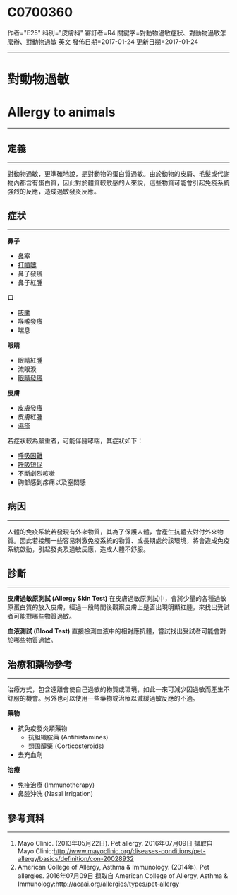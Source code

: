 # C0700360
作者="E25"
科別="皮膚科"
審訂者=R4
關鍵字=對動物過敏症狀、對動物過敏怎麼辦、對動物過敏 英文
發佈日期=2017-01-24
更新日期=2017-01-24

----------
# 對動物過敏
# Allergy to animals
----------
## 定義
----------

對動物過敏，更準確地說，是對動物的蛋白質過敏。由於動物的皮屑、毛髮或代謝物內都含有蛋白質，因此對於體質較敏感的人來說，這些物質可能會引起免疫系統強烈的反應，造成過敏發炎反應。

## 症狀
----------

**鼻子**

- [鼻塞](C0027424)
- [打噴嚏](C0037383)
- 鼻子發癢
- 鼻子紅腫

**口**

- [咳嗽](C0010200)
- 喉嚨發癢
- 喘息

**眼睛**

- 眼睛紅腫
- 流眼淚
- [眼睛發癢](C0423578)

**皮膚**

- [皮膚發癢](C0033774-01)
- 皮膚紅腫
- [濕疹](C0013595)

若症狀較為嚴重者，可能伴隨哮喘，其症狀如下：

- [呼吸困難](C0013404)
- [呼吸短促](C0013404X)
- 不斷劇烈咳嗽
- 胸部感到疼痛以及窒悶感
## 病因
----------

人體的免疫系統若發現有外來物質，其為了保護人體，會產生抗體去對付外來物質。因此若接觸一些容易刺激免疫系統的物質、或長期處於該環境，將會造成免疫系統啟動，引起發炎及過敏反應，造成人體不舒服。

## 診斷
----------

**皮膚過敏原測試 (Allergy Skin Test)**
在皮膚過敏原測試中，會將少量的各種過敏原蛋白質的放入皮膚，經過一段時間後觀察皮膚上是否出現明顯紅腫，來找出受試者可能對哪些物質過敏。

**血液測試 (Blood Test)**
直接檢測血液中的相對應抗體，嘗試找出受試者可能會對於哪些物質過敏。

## 治療和藥物參考
----------

治療方式，包含遠離會使自己過敏的物質或環境，如此一來可減少因過敏而產生不舒服的機會。另外也可以使用一些藥物或治療以減緩過敏反應的不適。

**藥物**

- 抗免疫發炎類藥物
  - 抗組織胺藥 (Antihistamines)
  - 類固醇藥 (Corticosteroids)
- 去充血劑

**治療**

- 免疫治療 (Immunotherapy)
- 鼻腔沖洗 (Nasal Irrigation)
## 參考資料
----------
1. Mayo Clinic. (2013年05月22日). Pet allergy. 2016年07月09日 擷取自 Mayo Clinic:http://www.mayoclinic.org/diseases-conditions/pet-allergy/basics/definition/con-20028932
2. American College of Allergy, Asthma & Immunology. (2014年). Pet allergies. 2016年07月09日 擷取自 American College of Allergy, Asthma & Immunology:http://acaai.org/allergies/types/pet-allergy

